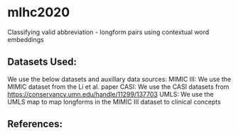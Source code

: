 # mlhc2020
Classifying valid abbreviation - longform pairs using contextual word embeddings

## Datasets Used:
We use the below datasets and auxillary data sources:
MIMIC III: We use the MIMIC dataset from the Li et al. paper
CASI: We use the CASI datasets from https://conservancy.umn.edu/handle/11299/137703
UMLS: We use the UMLS map to map longforms in the MIMIC III dataset to clinical concepts



## References:

